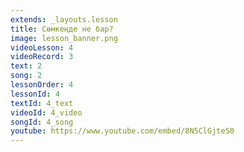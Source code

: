 ```yaml
---
extends: _layouts.lesson
title: Сөмкеңде не бар?
image: lesson_banner.png
videoLesson: 4
videoRecord: 3
text: 2
song: 2
lessonOrder: 4
lessonId: 4
textId: 4_text
videoId: 4_video
songId: 4_song
youtube: https://www.youtube.com/embed/8N5ClGjteS0
---
```


